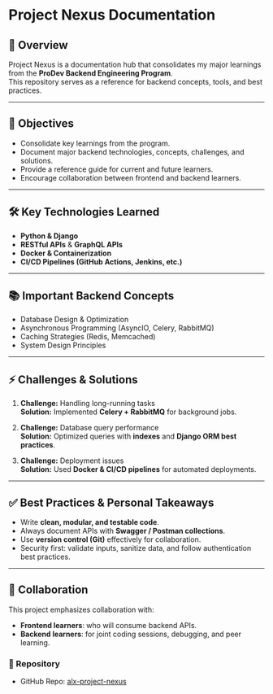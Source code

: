 # Project Nexus Documentation

## 📌 Overview
Project Nexus is a documentation hub that consolidates my major learnings from the **ProDev Backend Engineering Program**.  
This repository serves as a reference for backend concepts, tools, and best practices.

---

## 🎯 Objectives
- Consolidate key learnings from the program.  
- Document major backend technologies, concepts, challenges, and solutions.  
- Provide a reference guide for current and future learners.  
- Encourage collaboration between frontend and backend learners.  

---

## 🛠️ Key Technologies Learned
- **Python & Django**  
- **RESTful APIs** & **GraphQL APIs**  
- **Docker & Containerization**  
- **CI/CD Pipelines (GitHub Actions, Jenkins, etc.)**  

---

## 📚 Important Backend Concepts
- Database Design & Optimization  
- Asynchronous Programming (AsyncIO, Celery, RabbitMQ)  
- Caching Strategies (Redis, Memcached)  
- System Design Principles  

---

## ⚡ Challenges & Solutions
1. **Challenge:** Handling long-running tasks  
   **Solution:** Implemented **Celery + RabbitMQ** for background jobs.  

2. **Challenge:** Database query performance  
   **Solution:** Optimized queries with **indexes** and **Django ORM best practices**.  

3. **Challenge:** Deployment issues  
   **Solution:** Used **Docker & CI/CD pipelines** for automated deployments.  

---

## ✅ Best Practices & Personal Takeaways
- Write **clean, modular, and testable code**.  
- Always document APIs with **Swagger / Postman collections**.  
- Use **version control (Git)** effectively for collaboration.  
- Security first: validate inputs, sanitize data, and follow authentication best practices.  

---

## 🤝 Collaboration
This project emphasizes collaboration with:  
- **Frontend learners**: who will consume backend APIs.  
- **Backend learners**: for joint coding sessions, debugging, and peer learning.  


### 📂 Repository
- GitHub Repo: [alx-project-nexus](https://github.com/enyasystem/alx-project-nexus)
